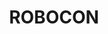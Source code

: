 ---
title: ROBOCON
summary: We have been participating in ABU ROBOCON since 2002
description: Part of upbringing robotics in Nepal
---